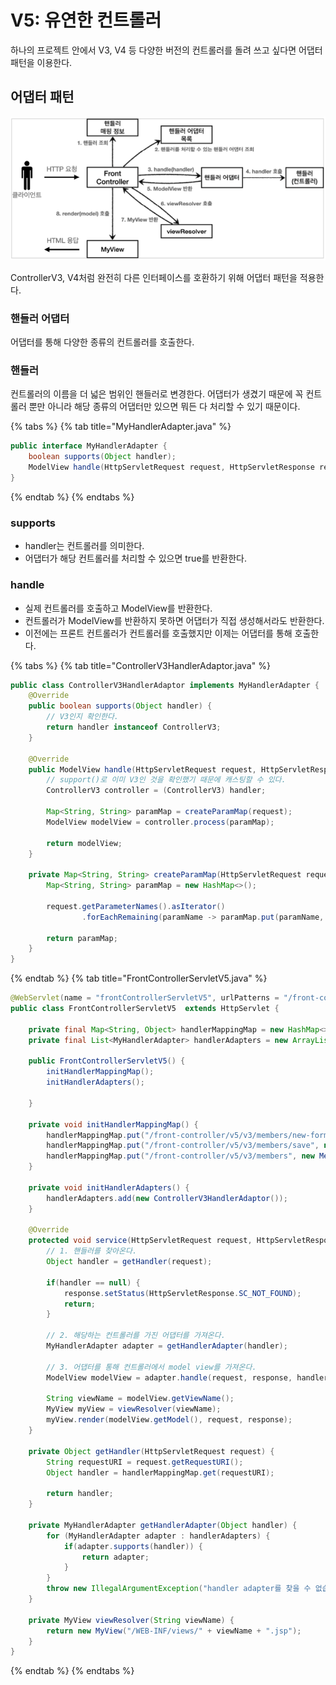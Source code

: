 # V5: 유연한 컨트롤러

하나의 프로젝트 안에서 V3, V4 등 다양한 버전의 컨트롤러를 돌려 쓰고 싶다면 어댑터 패턴을 이용한다.

## 어댑터 패턴

![](../../.gitbook/assets/kimyounghan-spring-mvc/04/screenshot%202021-07-19%20오전%207.52.15.png)

ControllerV3, V4처럼 완전히 다른 인터페이스를 호환하기 위해 어댑터 패턴을 적용한다.

### 핸들러 어댑터

어댑터를 통해 다양한 종류의 컨트롤러를 호출한다.

### 핸들러

컨트롤러의 이름을 더 넓은 범위인 핸들러로 변경한다. 어댑터가 생겼기 때문에 꼭 컨트롤러 뿐만 아니라 해당 종류의 어댑터만 있으면 뭐든 다 처리할 수 있기 때문이다.

{% tabs %} {% tab title="MyHandlerAdapter.java" %}

```java
public interface MyHandlerAdapter {
    boolean supports(Object handler);
    ModelView handle(HttpServletRequest request, HttpServletResponse response, Object handler) throws ServletException, IOException;
}
```

{% endtab %} {% endtabs %}

### supports

- handler는 컨트롤러를 의미한다.
- 어댑터가 해당 컨트롤러를 처리할 수 있으면 true를 반환한다.

### handle

- 실제 컨트롤러를 호출하고 ModelView를 반환한다.
- 컨트롤러가 ModelView를 반환하지 못하면 어댑터가 직접 생성해서라도 반환한다.
- 이전에는 프론트 컨트롤러가 컨트롤러를 호출했지만 이제는 어댑터를 통해 호출한다.

{% tabs %} {% tab title="ControllerV3HandlerAdaptor.java" %}

```java
public class ControllerV3HandlerAdaptor implements MyHandlerAdapter {
    @Override
    public boolean supports(Object handler) {
        // V3인지 확인한다.
        return handler instanceof ControllerV3;
    }

    @Override
    public ModelView handle(HttpServletRequest request, HttpServletResponse response, Object handler) throws ServletException, IOException {
        // support()로 이미 V3인 것을 확인했기 때문에 캐스팅할 수 있다.
        ControllerV3 controller = (ControllerV3) handler;

        Map<String, String> paramMap = createParamMap(request);
        ModelView modelView = controller.process(paramMap);

        return modelView;
    }

    private Map<String, String> createParamMap(HttpServletRequest request) {
        Map<String, String> paramMap = new HashMap<>();

        request.getParameterNames().asIterator()
                .forEachRemaining(paramName -> paramMap.put(paramName, request.getParameter(paramName)));

        return paramMap;
    }
}
```

{% endtab %} {% tab title="FrontControllerServletV5.java" %}

```java
@WebServlet(name = "frontControllerServletV5", urlPatterns = "/front-controller/v5/*")
public class FrontControllerServletV5  extends HttpServlet {

    private final Map<String, Object> handlerMappingMap = new HashMap<>();
    private final List<MyHandlerAdapter> handlerAdapters = new ArrayList<>();

    public FrontControllerServletV5() {
        initHandlerMappingMap();
        initHandlerAdapters();

    }

    private void initHandlerMappingMap() {
        handlerMappingMap.put("/front-controller/v5/v3/members/new-form", new MemberFormControllerV3());
        handlerMappingMap.put("/front-controller/v5/v3/members/save", new MemberSaveControllerV3());
        handlerMappingMap.put("/front-controller/v5/v3/members", new MemberListControllerV3());
    }

    private void initHandlerAdapters() {
        handlerAdapters.add(new ControllerV3HandlerAdaptor());
    }

    @Override
    protected void service(HttpServletRequest request, HttpServletResponse response) throws ServletException, IOException {
        // 1. 핸들러를 찾아온다.
        Object handler = getHandler(request);

        if(handler == null) {
            response.setStatus(HttpServletResponse.SC_NOT_FOUND);
            return;
        }

        // 2. 해당하는 컨트롤러를 가진 어댑터를 가져온다.
        MyHandlerAdapter adapter = getHandlerAdapter(handler);

        // 3. 어댑터를 통해 컨트롤러에서 model view를 가져온다.
        ModelView modelView = adapter.handle(request, response, handler);

        String viewName = modelView.getViewName();
        MyView myView = viewResolver(viewName);
        myView.render(modelView.getModel(), request, response);
    }

    private Object getHandler(HttpServletRequest request) {
        String requestURI = request.getRequestURI();
        Object handler = handlerMappingMap.get(requestURI);

        return handler;
    }

    private MyHandlerAdapter getHandlerAdapter(Object handler) {
        for (MyHandlerAdapter adapter : handlerAdapters) {
            if(adapter.supports(handler)) {
                return adapter;
            }
        }
        throw new IllegalArgumentException("handler adapter를 찾을 수 없습니다.");
    }

    private MyView viewResolver(String viewName) {
        return new MyView("/WEB-INF/views/" + viewName + ".jsp");
    }
}
```

{% endtab %} {% endtabs %}


